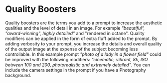 # Quality Boosters

Quality boosters are the terms you add to a prompt to increase the aesthetic qualities and the level of detail in an image. For example _"beautiful", "award-winning", highly detailed"_ and "rendered in octane". Quality modifiers can be applied in the form of extra fluff added to the prompt. By adding verbosity to your prompt, you increase the details and overall quality of the output image at the expense of the subject becoming less controllable. In this example prompt _"photo of a lady in a flower field"_ could be improved with the following modifiers: _"cinematic, vibrant, 8k, ISO between 100 and 200, photorealistic and extremely detailed"_. You can include the camera settings in the prompt if you have a Photography background. 
